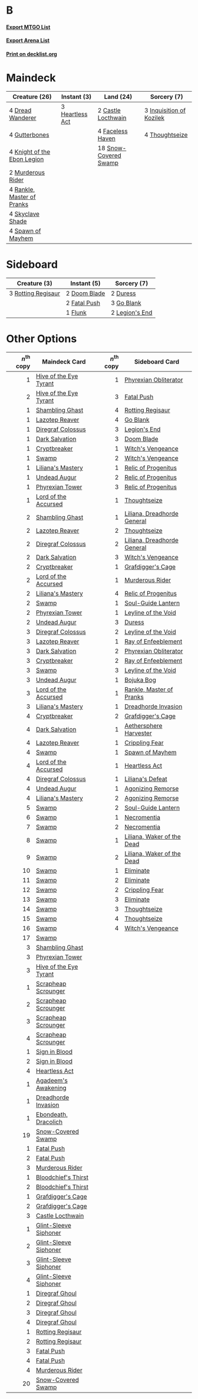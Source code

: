 # B

#### [Export MTGO List](../collection/B/B.txt)
#### [Export Arena List](../collection/B/B_arena.txt)
#### [Print on decklist.org](http://decklist.org/?deckmain=2%09Castle%20Locthwain%0A4%09Dread%20Wanderer%0A4%09Faceless%20Haven%0A4%09Gutterbones%0A3%09Heartless%20Act%0A3%09Inquisition%20of%20Kozilek%0A4%09Knight%20of%20the%20Ebon%20Legion%0A2%09Murderous%20Rider%0A4%09Rankle,%20Master%20of%20Pranks%0A4%09Skyclave%20Shade%0A18%09Snow-Covered%20Swamp%0A4%09Spawn%20of%20Mayhem%0A4%09Thoughtseize&deckside=2%09Doom%20Blade%0A2%09Duress%0A2%09Fatal%20Push%0A1%09Flunk%0A3%09Go%20Blank%0A2%09Legion's%20End%0A3%09Rotting%20Regisaur)
# Maindeck

|                                            Creature (26)                                             |                                       Instant (3)                                        |                                           Land (24)                                            |                                            Sorcery (7)                                            |
|------------------------------------------------------------------------------------------------------|------------------------------------------------------------------------------------------|------------------------------------------------------------------------------------------------|---------------------------------------------------------------------------------------------------|
|4 [Dread Wanderer](http://gatherer.wizards.com/Pages/Card/Details.aspx?multiverseid=426790)           |3 [Heartless Act](http://gatherer.wizards.com/Pages/Card/Details.aspx?multiverseid=479611)|2 [Castle Locthwain](http://gatherer.wizards.com/Pages/Card/Details.aspx?multiverseid=473203)   |3 [Inquisition of Kozilek](http://gatherer.wizards.com/Pages/Card/Details.aspx?multiverseid=416897)|
|4 [Gutterbones](http://gatherer.wizards.com/Pages/Card/Details.aspx?multiverseid=457220)              |                                                                                          |4 [Faceless Haven](http://gatherer.wizards.com/Pages/Card/Details.aspx?multiverseid=503874)     |4 [Thoughtseize](http://gatherer.wizards.com/Pages/Card/Details.aspx?multiverseid=438676)          |
|4 [Knight of the Ebon Legion](http://gatherer.wizards.com/Pages/Card/Details.aspx?multiverseid=466859)|                                                                                          |18 [Snow-Covered Swamp](http://gatherer.wizards.com/Pages/Card/Details.aspx?multiverseid=121256)|                                                                                                   |
|2 [Murderous Rider](http://gatherer.wizards.com/Pages/Card/Details.aspx?multiverseid=473059)          |                                                                                          |                                                                                                |                                                                                                   |
|4 [Rankle, Master of Pranks](http://gatherer.wizards.com/Pages/Card/Details.aspx?multiverseid=473063) |                                                                                          |                                                                                                |                                                                                                   |
|4 [Skyclave Shade](http://gatherer.wizards.com/Pages/Card/Details.aspx?multiverseid=491763)           |                                                                                          |                                                                                                |                                                                                                   |
|4 [Spawn of Mayhem](http://gatherer.wizards.com/Pages/Card/Details.aspx?multiverseid=457229)          |                                                                                          |                                                                                                |                                                                                                   |


# Sideboard

|                                        Creature (3)                                         |                                      Instant (5)                                      |                                       Sorcery (7)                                       |
|---------------------------------------------------------------------------------------------|---------------------------------------------------------------------------------------|-----------------------------------------------------------------------------------------|
|3 [Rotting Regisaur](http://gatherer.wizards.com/Pages/Card/Details.aspx?multiverseid=466865)|2 [Doom Blade](http://gatherer.wizards.com/Pages/Card/Details.aspx?multiverseid=247322)|2 [Duress](http://gatherer.wizards.com/Pages/Card/Details.aspx?multiverseid=14557)       |
|                                                                                             |2 [Fatal Push](http://gatherer.wizards.com/Pages/Card/Details.aspx?multiverseid=423724)|3 [Go Blank](http://gatherer.wizards.com/Pages/Card/Details.aspx?multiverseid=513549)    |
|                                                                                             |1 [Flunk](http://gatherer.wizards.com/Pages/Card/Details.aspx?multiverseid=513548)     |2 [Legion's End](http://gatherer.wizards.com/Pages/Card/Details.aspx?multiverseid=466860)|


# Other Options

|*n*<sup>th</sup> copy|                                          Maindeck Card                                          |*n*<sup>th</sup> copy|                                            Sideboard Card                                            |
|--------------------:|-------------------------------------------------------------------------------------------------|--------------------:|------------------------------------------------------------------------------------------------------|
|                    1|[Hive of the Eye Tyrant](http://gatherer.wizards.com/Pages/Card/Details.aspx?multiverseid=527545)|                    1|[Phyrexian Obliterator](http://gatherer.wizards.com/Pages/Card/Details.aspx?multiverseid=442090)      |
|                    2|[Hive of the Eye Tyrant](http://gatherer.wizards.com/Pages/Card/Details.aspx?multiverseid=527545)|                    3|[Fatal Push](http://gatherer.wizards.com/Pages/Card/Details.aspx?multiverseid=423724)                 |
|                    1|[Shambling Ghast](http://gatherer.wizards.com/Pages/Card/Details.aspx?multiverseid=527406)       |                    4|[Rotting Regisaur](http://gatherer.wizards.com/Pages/Card/Details.aspx?multiverseid=466865)           |
|                    1|[Lazotep Reaver](http://gatherer.wizards.com/Pages/Card/Details.aspx?multiverseid=461023)        |                    4|[Go Blank](http://gatherer.wizards.com/Pages/Card/Details.aspx?multiverseid=513549)                   |
|                    1|[Diregraf Colossus](http://gatherer.wizards.com/Pages/Card/Details.aspx?multiverseid=409854)     |                    3|[Legion's End](http://gatherer.wizards.com/Pages/Card/Details.aspx?multiverseid=466860)               |
|                    1|[Dark Salvation](http://gatherer.wizards.com/Pages/Card/Details.aspx?multiverseid=414382)        |                    3|[Doom Blade](http://gatherer.wizards.com/Pages/Card/Details.aspx?multiverseid=247322)                 |
|                    1|[Cryptbreaker](http://gatherer.wizards.com/Pages/Card/Details.aspx?multiverseid=414381)          |                    1|[Witch's Vengeance](http://gatherer.wizards.com/Pages/Card/Details.aspx?multiverseid=473073)          |
|                    1|[Swamp](http://gatherer.wizards.com/Pages/Card/Details.aspx?multiverseid=439858)                 |                    2|[Witch's Vengeance](http://gatherer.wizards.com/Pages/Card/Details.aspx?multiverseid=473073)          |
|                    1|[Liliana's Mastery](http://gatherer.wizards.com/Pages/Card/Details.aspx?multiverseid=426800)     |                    1|[Relic of Progenitus](http://gatherer.wizards.com/Pages/Card/Details.aspx?multiverseid=174824)        |
|                    1|[Undead Augur](http://gatherer.wizards.com/Pages/Card/Details.aspx?multiverseid=464061)          |                    2|[Relic of Progenitus](http://gatherer.wizards.com/Pages/Card/Details.aspx?multiverseid=174824)        |
|                    1|[Phyrexian Tower](http://gatherer.wizards.com/Pages/Card/Details.aspx?multiverseid=456844)       |                    3|[Relic of Progenitus](http://gatherer.wizards.com/Pages/Card/Details.aspx?multiverseid=174824)        |
|                    1|[Lord of the Accursed](http://gatherer.wizards.com/Pages/Card/Details.aspx?multiverseid=426801)  |                    1|[Thoughtseize](http://gatherer.wizards.com/Pages/Card/Details.aspx?multiverseid=438676)               |
|                    2|[Shambling Ghast](http://gatherer.wizards.com/Pages/Card/Details.aspx?multiverseid=527406)       |                    1|[Liliana, Dreadhorde General](http://gatherer.wizards.com/Pages/Card/Details.aspx?multiverseid=461024)|
|                    2|[Lazotep Reaver](http://gatherer.wizards.com/Pages/Card/Details.aspx?multiverseid=461023)        |                    2|[Thoughtseize](http://gatherer.wizards.com/Pages/Card/Details.aspx?multiverseid=438676)               |
|                    2|[Diregraf Colossus](http://gatherer.wizards.com/Pages/Card/Details.aspx?multiverseid=409854)     |                    2|[Liliana, Dreadhorde General](http://gatherer.wizards.com/Pages/Card/Details.aspx?multiverseid=461024)|
|                    2|[Dark Salvation](http://gatherer.wizards.com/Pages/Card/Details.aspx?multiverseid=414382)        |                    3|[Witch's Vengeance](http://gatherer.wizards.com/Pages/Card/Details.aspx?multiverseid=473073)          |
|                    2|[Cryptbreaker](http://gatherer.wizards.com/Pages/Card/Details.aspx?multiverseid=414381)          |                    1|[Grafdigger's Cage](http://gatherer.wizards.com/Pages/Card/Details.aspx?multiverseid=278452)          |
|                    2|[Lord of the Accursed](http://gatherer.wizards.com/Pages/Card/Details.aspx?multiverseid=426801)  |                    1|[Murderous Rider](http://gatherer.wizards.com/Pages/Card/Details.aspx?multiverseid=473059)            |
|                    2|[Liliana's Mastery](http://gatherer.wizards.com/Pages/Card/Details.aspx?multiverseid=426800)     |                    4|[Relic of Progenitus](http://gatherer.wizards.com/Pages/Card/Details.aspx?multiverseid=174824)        |
|                    2|[Swamp](http://gatherer.wizards.com/Pages/Card/Details.aspx?multiverseid=439858)                 |                    1|[Soul-Guide Lantern](http://gatherer.wizards.com/Pages/Card/Details.aspx?multiverseid=476488)         |
|                    2|[Phyrexian Tower](http://gatherer.wizards.com/Pages/Card/Details.aspx?multiverseid=456844)       |                    1|[Leyline of the Void](http://gatherer.wizards.com/Pages/Card/Details.aspx?multiverseid=107682)        |
|                    2|[Undead Augur](http://gatherer.wizards.com/Pages/Card/Details.aspx?multiverseid=464061)          |                    3|[Duress](http://gatherer.wizards.com/Pages/Card/Details.aspx?multiverseid=14557)                      |
|                    3|[Diregraf Colossus](http://gatherer.wizards.com/Pages/Card/Details.aspx?multiverseid=409854)     |                    2|[Leyline of the Void](http://gatherer.wizards.com/Pages/Card/Details.aspx?multiverseid=107682)        |
|                    3|[Lazotep Reaver](http://gatherer.wizards.com/Pages/Card/Details.aspx?multiverseid=461023)        |                    1|[Ray of Enfeeblement](http://gatherer.wizards.com/Pages/Card/Details.aspx?multiverseid=527403)        |
|                    3|[Dark Salvation](http://gatherer.wizards.com/Pages/Card/Details.aspx?multiverseid=414382)        |                    2|[Phyrexian Obliterator](http://gatherer.wizards.com/Pages/Card/Details.aspx?multiverseid=442090)      |
|                    3|[Cryptbreaker](http://gatherer.wizards.com/Pages/Card/Details.aspx?multiverseid=414381)          |                    2|[Ray of Enfeeblement](http://gatherer.wizards.com/Pages/Card/Details.aspx?multiverseid=527403)        |
|                    3|[Swamp](http://gatherer.wizards.com/Pages/Card/Details.aspx?multiverseid=439858)                 |                    3|[Leyline of the Void](http://gatherer.wizards.com/Pages/Card/Details.aspx?multiverseid=107682)        |
|                    3|[Undead Augur](http://gatherer.wizards.com/Pages/Card/Details.aspx?multiverseid=464061)          |                    1|[Bojuka Bog](http://gatherer.wizards.com/Pages/Card/Details.aspx?multiverseid=376269)                 |
|                    3|[Lord of the Accursed](http://gatherer.wizards.com/Pages/Card/Details.aspx?multiverseid=426801)  |                    1|[Rankle, Master of Pranks](http://gatherer.wizards.com/Pages/Card/Details.aspx?multiverseid=473063)   |
|                    3|[Liliana's Mastery](http://gatherer.wizards.com/Pages/Card/Details.aspx?multiverseid=426800)     |                    1|[Dreadhorde Invasion](http://gatherer.wizards.com/Pages/Card/Details.aspx?multiverseid=461013)        |
|                    4|[Cryptbreaker](http://gatherer.wizards.com/Pages/Card/Details.aspx?multiverseid=414381)          |                    2|[Grafdigger's Cage](http://gatherer.wizards.com/Pages/Card/Details.aspx?multiverseid=278452)          |
|                    4|[Dark Salvation](http://gatherer.wizards.com/Pages/Card/Details.aspx?multiverseid=414382)        |                    1|[Aethersphere Harvester](http://gatherer.wizards.com/Pages/Card/Details.aspx?multiverseid=423809)     |
|                    4|[Lazotep Reaver](http://gatherer.wizards.com/Pages/Card/Details.aspx?multiverseid=461023)        |                    1|[Crippling Fear](http://gatherer.wizards.com/Pages/Card/Details.aspx?multiverseid=503690)             |
|                    4|[Swamp](http://gatherer.wizards.com/Pages/Card/Details.aspx?multiverseid=439858)                 |                    1|[Spawn of Mayhem](http://gatherer.wizards.com/Pages/Card/Details.aspx?multiverseid=457229)            |
|                    4|[Lord of the Accursed](http://gatherer.wizards.com/Pages/Card/Details.aspx?multiverseid=426801)  |                    1|[Heartless Act](http://gatherer.wizards.com/Pages/Card/Details.aspx?multiverseid=479611)              |
|                    4|[Diregraf Colossus](http://gatherer.wizards.com/Pages/Card/Details.aspx?multiverseid=409854)     |                    1|[Liliana's Defeat](http://gatherer.wizards.com/Pages/Card/Details.aspx?multiverseid=430757)           |
|                    4|[Undead Augur](http://gatherer.wizards.com/Pages/Card/Details.aspx?multiverseid=464061)          |                    1|[Agonizing Remorse](http://gatherer.wizards.com/Pages/Card/Details.aspx?multiverseid=476334)          |
|                    4|[Liliana's Mastery](http://gatherer.wizards.com/Pages/Card/Details.aspx?multiverseid=426800)     |                    2|[Agonizing Remorse](http://gatherer.wizards.com/Pages/Card/Details.aspx?multiverseid=476334)          |
|                    5|[Swamp](http://gatherer.wizards.com/Pages/Card/Details.aspx?multiverseid=439858)                 |                    2|[Soul-Guide Lantern](http://gatherer.wizards.com/Pages/Card/Details.aspx?multiverseid=476488)         |
|                    6|[Swamp](http://gatherer.wizards.com/Pages/Card/Details.aspx?multiverseid=439858)                 |                    1|[Necromentia](http://gatherer.wizards.com/Pages/Card/Details.aspx?multiverseid=485439)                |
|                    7|[Swamp](http://gatherer.wizards.com/Pages/Card/Details.aspx?multiverseid=439858)                 |                    2|[Necromentia](http://gatherer.wizards.com/Pages/Card/Details.aspx?multiverseid=485439)                |
|                    8|[Swamp](http://gatherer.wizards.com/Pages/Card/Details.aspx?multiverseid=439858)                 |                    1|[Liliana, Waker of the Dead](http://gatherer.wizards.com/Pages/Card/Details.aspx?multiverseid=485431) |
|                    9|[Swamp](http://gatherer.wizards.com/Pages/Card/Details.aspx?multiverseid=439858)                 |                    2|[Liliana, Waker of the Dead](http://gatherer.wizards.com/Pages/Card/Details.aspx?multiverseid=485431) |
|                   10|[Swamp](http://gatherer.wizards.com/Pages/Card/Details.aspx?multiverseid=439858)                 |                    1|[Eliminate](http://gatherer.wizards.com/Pages/Card/Details.aspx?multiverseid=485420)                  |
|                   11|[Swamp](http://gatherer.wizards.com/Pages/Card/Details.aspx?multiverseid=439858)                 |                    2|[Eliminate](http://gatherer.wizards.com/Pages/Card/Details.aspx?multiverseid=485420)                  |
|                   12|[Swamp](http://gatherer.wizards.com/Pages/Card/Details.aspx?multiverseid=439858)                 |                    2|[Crippling Fear](http://gatherer.wizards.com/Pages/Card/Details.aspx?multiverseid=503690)             |
|                   13|[Swamp](http://gatherer.wizards.com/Pages/Card/Details.aspx?multiverseid=439858)                 |                    3|[Eliminate](http://gatherer.wizards.com/Pages/Card/Details.aspx?multiverseid=485420)                  |
|                   14|[Swamp](http://gatherer.wizards.com/Pages/Card/Details.aspx?multiverseid=439858)                 |                    3|[Thoughtseize](http://gatherer.wizards.com/Pages/Card/Details.aspx?multiverseid=438676)               |
|                   15|[Swamp](http://gatherer.wizards.com/Pages/Card/Details.aspx?multiverseid=439858)                 |                    4|[Thoughtseize](http://gatherer.wizards.com/Pages/Card/Details.aspx?multiverseid=438676)               |
|                   16|[Swamp](http://gatherer.wizards.com/Pages/Card/Details.aspx?multiverseid=439858)                 |                    4|[Witch's Vengeance](http://gatherer.wizards.com/Pages/Card/Details.aspx?multiverseid=473073)          |
|                   17|[Swamp](http://gatherer.wizards.com/Pages/Card/Details.aspx?multiverseid=439858)                 |                     |                                                                                                      |
|                    3|[Shambling Ghast](http://gatherer.wizards.com/Pages/Card/Details.aspx?multiverseid=527406)       |                     |                                                                                                      |
|                    3|[Phyrexian Tower](http://gatherer.wizards.com/Pages/Card/Details.aspx?multiverseid=456844)       |                     |                                                                                                      |
|                    3|[Hive of the Eye Tyrant](http://gatherer.wizards.com/Pages/Card/Details.aspx?multiverseid=527545)|                     |                                                                                                      |
|                    1|[Scrapheap Scrounger](http://gatherer.wizards.com/Pages/Card/Details.aspx?multiverseid=417804)   |                     |                                                                                                      |
|                    2|[Scrapheap Scrounger](http://gatherer.wizards.com/Pages/Card/Details.aspx?multiverseid=417804)   |                     |                                                                                                      |
|                    3|[Scrapheap Scrounger](http://gatherer.wizards.com/Pages/Card/Details.aspx?multiverseid=417804)   |                     |                                                                                                      |
|                    4|[Scrapheap Scrounger](http://gatherer.wizards.com/Pages/Card/Details.aspx?multiverseid=417804)   |                     |                                                                                                      |
|                    1|[Sign in Blood](http://gatherer.wizards.com/Pages/Card/Details.aspx?multiverseid=220480)         |                     |                                                                                                      |
|                    2|[Sign in Blood](http://gatherer.wizards.com/Pages/Card/Details.aspx?multiverseid=220480)         |                     |                                                                                                      |
|                    4|[Heartless Act](http://gatherer.wizards.com/Pages/Card/Details.aspx?multiverseid=479611)         |                     |                                                                                                      |
|                    1|[Agadeem's Awakening](http://gatherer.wizards.com/Pages/Card/Details.aspx?multiverseid=491723)   |                     |                                                                                                      |
|                    1|[Dreadhorde Invasion](http://gatherer.wizards.com/Pages/Card/Details.aspx?multiverseid=461013)   |                     |                                                                                                      |
|                    1|[Ebondeath, Dracolich](http://gatherer.wizards.com/Pages/Card/Details.aspx?multiverseid=527387)  |                     |                                                                                                      |
|                   19|[Snow-Covered Swamp](http://gatherer.wizards.com/Pages/Card/Details.aspx?multiverseid=121256)    |                     |                                                                                                      |
|                    1|[Fatal Push](http://gatherer.wizards.com/Pages/Card/Details.aspx?multiverseid=423724)            |                     |                                                                                                      |
|                    2|[Fatal Push](http://gatherer.wizards.com/Pages/Card/Details.aspx?multiverseid=423724)            |                     |                                                                                                      |
|                    3|[Murderous Rider](http://gatherer.wizards.com/Pages/Card/Details.aspx?multiverseid=473059)       |                     |                                                                                                      |
|                    1|[Bloodchief's Thirst](http://gatherer.wizards.com/Pages/Card/Details.aspx?multiverseid=491729)   |                     |                                                                                                      |
|                    2|[Bloodchief's Thirst](http://gatherer.wizards.com/Pages/Card/Details.aspx?multiverseid=491729)   |                     |                                                                                                      |
|                    1|[Grafdigger's Cage](http://gatherer.wizards.com/Pages/Card/Details.aspx?multiverseid=278452)     |                     |                                                                                                      |
|                    2|[Grafdigger's Cage](http://gatherer.wizards.com/Pages/Card/Details.aspx?multiverseid=278452)     |                     |                                                                                                      |
|                    3|[Castle Locthwain](http://gatherer.wizards.com/Pages/Card/Details.aspx?multiverseid=473203)      |                     |                                                                                                      |
|                    1|[Glint-Sleeve Siphoner](http://gatherer.wizards.com/Pages/Card/Details.aspx?multiverseid=423729) |                     |                                                                                                      |
|                    2|[Glint-Sleeve Siphoner](http://gatherer.wizards.com/Pages/Card/Details.aspx?multiverseid=423729) |                     |                                                                                                      |
|                    3|[Glint-Sleeve Siphoner](http://gatherer.wizards.com/Pages/Card/Details.aspx?multiverseid=423729) |                     |                                                                                                      |
|                    4|[Glint-Sleeve Siphoner](http://gatherer.wizards.com/Pages/Card/Details.aspx?multiverseid=423729) |                     |                                                                                                      |
|                    1|[Diregraf Ghoul](http://gatherer.wizards.com/Pages/Card/Details.aspx?multiverseid=409630)        |                     |                                                                                                      |
|                    2|[Diregraf Ghoul](http://gatherer.wizards.com/Pages/Card/Details.aspx?multiverseid=409630)        |                     |                                                                                                      |
|                    3|[Diregraf Ghoul](http://gatherer.wizards.com/Pages/Card/Details.aspx?multiverseid=409630)        |                     |                                                                                                      |
|                    4|[Diregraf Ghoul](http://gatherer.wizards.com/Pages/Card/Details.aspx?multiverseid=409630)        |                     |                                                                                                      |
|                    1|[Rotting Regisaur](http://gatherer.wizards.com/Pages/Card/Details.aspx?multiverseid=466865)      |                     |                                                                                                      |
|                    2|[Rotting Regisaur](http://gatherer.wizards.com/Pages/Card/Details.aspx?multiverseid=466865)      |                     |                                                                                                      |
|                    3|[Fatal Push](http://gatherer.wizards.com/Pages/Card/Details.aspx?multiverseid=423724)            |                     |                                                                                                      |
|                    4|[Fatal Push](http://gatherer.wizards.com/Pages/Card/Details.aspx?multiverseid=423724)            |                     |                                                                                                      |
|                    4|[Murderous Rider](http://gatherer.wizards.com/Pages/Card/Details.aspx?multiverseid=473059)       |                     |                                                                                                      |
|                   20|[Snow-Covered Swamp](http://gatherer.wizards.com/Pages/Card/Details.aspx?multiverseid=121256)    |                     |                                                                                                      |

